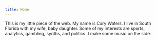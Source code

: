 ```yaml
---
title: Home
---
```


This is my little piece of the web. My name is Cory Waters. I live in South Florida with my wife, baby daughter. Some of my interests are sports, analytics, gambling, synths, and politics. I make some music on the side.
